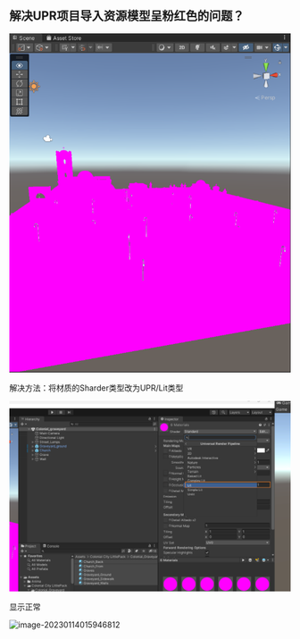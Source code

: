 ## 解决UPR项目导入资源模型呈粉红色的问题？

![image-20230114015739312](doc/image-20230114015739312.png)

解决方法：将材质的Sharder类型改为UPR/Lit类型

![image-20230114015909385](doc/image-20230114015909385.png)



显示正常

![image-20230114015946812](doc/image-20230114015946812-16737305342141.png)